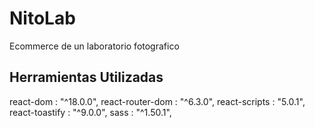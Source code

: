 # NitoLab

Ecommerce de un laboratorio fotografico

## Herramientas Utilizadas
react-dom : "^18.0.0",
react-router-dom : "^6.3.0",
react-scripts : "5.0.1",
react-toastify : "^9.0.0",
sass : "^1.50.1",